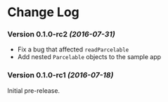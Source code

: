 Change Log
==========

### Version 0.1.0-rc2 *(2016-07-31)*

 * Fix a bug that affected `readParcelable`
 * Add nested `Parcelable` objects to the sample app

### Version 0.1.0-rc1 *(2016-07-18)*

Initial pre-release.